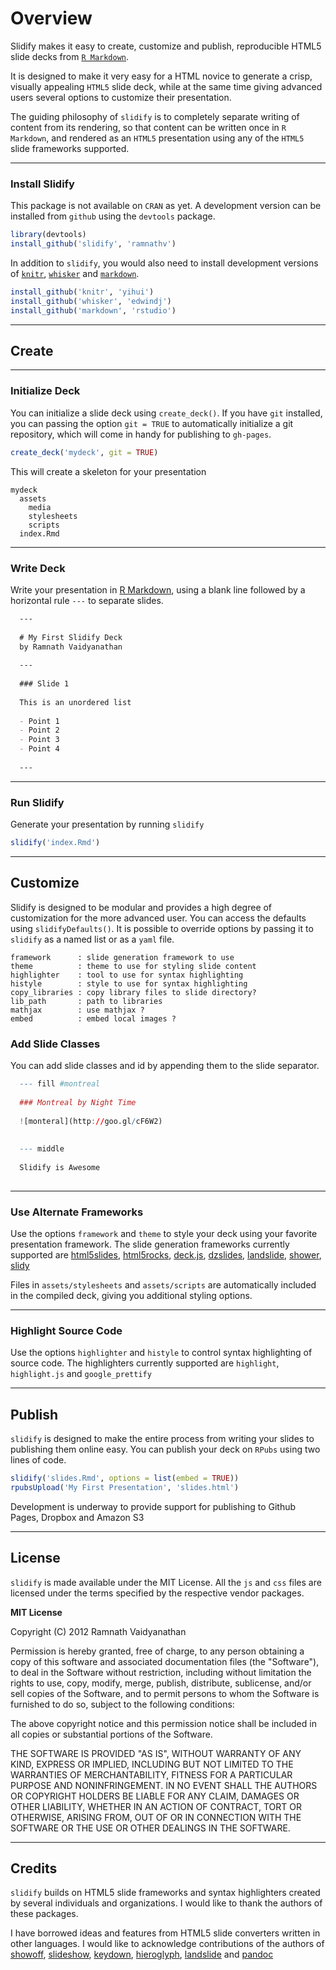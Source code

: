 # Overview #

Slidify makes it easy to create, customize and publish, reproducible HTML5 slide decks from [`R Markdown`](http://goo.gl/KKdaf). 

It is designed to make it very easy for a HTML novice to generate a crisp, visually appealing `HTML5` slide deck, while at the same time giving advanced users several options to customize their presentation.

The guiding philosophy of `slidify` is to completely separate writing of content from its rendering, so that content can be written once in `R Markdown`, and rendered as an `HTML5` presentation using any of the `HTML5` slide frameworks supported.

---

### Install Slidify ###

This package is not available on `CRAN` as yet. A development version can be installed from `github` using the `devtools` package. 

```R
library(devtools)
install_github('slidify', 'ramnathv')
```

In addition to `slidify`, you would also need to install development versions of [`knitr`](http://github.com/yihui/knitr), [`whisker`](http://github.com/edwindj/whisker) and [`markdown`](http://github.com/rstudio/knitr).

```R
install_github('knitr', 'yihui')
install_github('whisker', 'edwindj')
install_github('markdown', 'rstudio')
```

---

## Create ##

---

### Initialize Deck ###

You can initialize a slide deck using `create_deck()`. If you have `git` installed, you can passing the option `git = TRUE` to automatically initialize a git repository, which will come in handy for publishing to `gh-pages`. 

```R
create_deck('mydeck', git = TRUE)
```

This will create a skeleton for your presentation

    mydeck
      assets
        media
        stylesheets
        scripts
      index.Rmd

---

### Write Deck ###

Write your presentation in [R Markdown](http://goo.gl/KKdaf), using a blank line followed by a horizontal rule `---` to separate slides. 


```markdown
  ---
  
  # My First Slidify Deck
  by Ramnath Vaidyanathan
  
  ---
  
  ### Slide 1
  
  This is an unordered list 
  
  - Point 1
  - Point 2
  - Point 3
  - Point 4
  
  ---
```

---

### Run Slidify ###

Generate your presentation by running `slidify` 

```R
slidify('index.Rmd')
```

---

## Customize ##

Slidify is designed to be modular and provides a high degree of customization for the more advanced user. You can access the defaults using `slidifyDefaults()`. It is possible to override options by passing it to `slidify` as a named list or as a `yaml` file.

```text
framework      : slide generation framework to use
theme          : theme to use for styling slide content
highlighter    : tool to use for syntax highlighting
histyle        : style to use for syntax highlighting
copy_libraries : copy library files to slide directory?
lib_path       : path to libraries 
mathjax        : use mathjax ?
embed          : embed local images ?
```

### Add Slide Classes ###

You can add slide classes and id by appending them to the slide separator. 

```R
  --- fill #montreal
  
  ### Montreal by Night Time
  
  ![monteral](http://goo.gl/cF6W2)
  
  
  --- middle
  
  Slidify is Awesome
  
```

---

### Use Alternate Frameworks ###

Use the options `framework` and `theme` to style your deck using your favorite presentation framework. The slide generation frameworks currently supported are [html5slides](http://html5slides.googlecode.com/), [html5rocks](), [deck.js](http://imakewebthings.com/deck.js/), [dzslides](http://paulrouget.com/dzslides/), [landslide](https://github.com/adamzap/landslide), [shower](http://pepelsbey.github.com/shower/en.htm), [slidy](http://www.w3.org/Talks/Tools/Slidy2/Overview.html#)

Files in `assets/stylesheets` and `assets/scripts` are automatically included in the compiled deck, giving you additional styling options.

---

### Highlight Source Code ###

Use the options `highlighter` and `histyle` to control syntax highlighting of source code. The highlighters currently supported are `highlight`, `highlight.js` and `google_prettify`

---

## Publish ##


`slidify` is designed to make the entire process from writing your slides to publishing them online easy. You can publish your deck on `RPubs` using two lines of code.

```R
slidify('slides.Rmd', options = list(embed = TRUE))
rpubsUpload('My First Presentation', 'slides.html')
```

Development is underway to provide support for publishing to Github Pages, Dropbox and Amazon S3

---

## License ##

`slidify` is made available under the MIT License. All the `js` and `css` files are licensed under the terms specified by the respective vendor packages.

**MIT License**

Copyright (C) 2012 Ramnath Vaidyanathan

Permission is hereby granted, free of charge, to any person obtaining a copy of this software and associated documentation files (the "Software"), to deal in the Software without restriction, including without limitation the rights to use, copy, modify, merge, publish, distribute, sublicense, and/or sell copies of the Software, and to permit persons to whom the Software is furnished to do so, subject to the following conditions:

The above copyright notice and this permission notice shall be included in all copies or substantial portions of the Software.

THE SOFTWARE IS PROVIDED "AS IS", WITHOUT WARRANTY OF ANY KIND, EXPRESS OR IMPLIED, INCLUDING BUT NOT LIMITED TO THE WARRANTIES OF MERCHANTABILITY, FITNESS FOR A PARTICULAR PURPOSE AND NONINFRINGEMENT. IN NO EVENT SHALL THE AUTHORS OR COPYRIGHT HOLDERS BE LIABLE FOR ANY CLAIM, DAMAGES OR OTHER LIABILITY, WHETHER IN AN ACTION OF CONTRACT, TORT OR OTHERWISE, ARISING FROM, OUT OF OR IN CONNECTION WITH THE SOFTWARE OR THE USE OR OTHER DEALINGS IN THE SOFTWARE.

---

## Credits ##

`slidify` builds on HTML5 slide frameworks and syntax highlighters created by several individuals and organizations. I would like to thank the authors of these packages.


I have borrowed ideas and features from HTML5 slide converters written in other languages. I would like to acknowledge contributions of the authors of [showoff](http://github.com/schacon/showoff), [slideshow](https://github.com/geraldb/slideshow), [keydown](https://github.com/infews/keydown), [hieroglyph](https://github.com/nyergler/hieroglyph), [landslide](https://github.com/adamzap/landslide) and [pandoc](https://github.com/jgm/pandoc)

